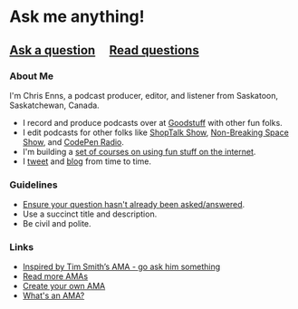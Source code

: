 # Ask me anything!

## [Ask a question](../../issues/new) &nbsp;&nbsp;&nbsp; [Read questions](../../issues?q=is%3Aissue+is%3Aclosed+sort%3Aupdated-desc)

### About Me

I'm Chris Enns, a podcast producer, editor, and listener from Saskatoon, Saskatchewan, Canada.

* I record and produce podcasts over at [Goodstuff](http://goodstuff.fm) with other fun folks.
* I edit podcasts for other folks like [ShopTalk Show](http://shoptalkshow.com), [Non-Breaking Space Show](http://goodstuff.fm/nbsp), and [CodePen Radio](https://blog.codepen.io/radio/).
* I'm building a [set of courses on using fun stuff on the internet](https://courses.chrisenns.com).
* I [tweet](https://twitter.com/ichris) and [blog](http://www.chrisenns.com) from time to time.


### Guidelines

- [Ensure your question hasn't already been asked/answered](../../issues?q=is%3Aissue+is%3Aclosed+sort%3Aupdated-desc).
- Use a succinct title and description.
- Be civil and polite.

### Links

- [Inspired by Tim Smith’s AMA - go ask him something](https://github.com/smithtimmytim/ama)
- [Read more AMAs](https://github.com/sindresorhus/amas)
- [Create your own AMA](https://github.com/sindresorhus/amas/blob/master/create-ama.md)
- [What's an AMA?](https://en.wikipedia.org/wiki/Reddit#IAmA_and_AMA)
